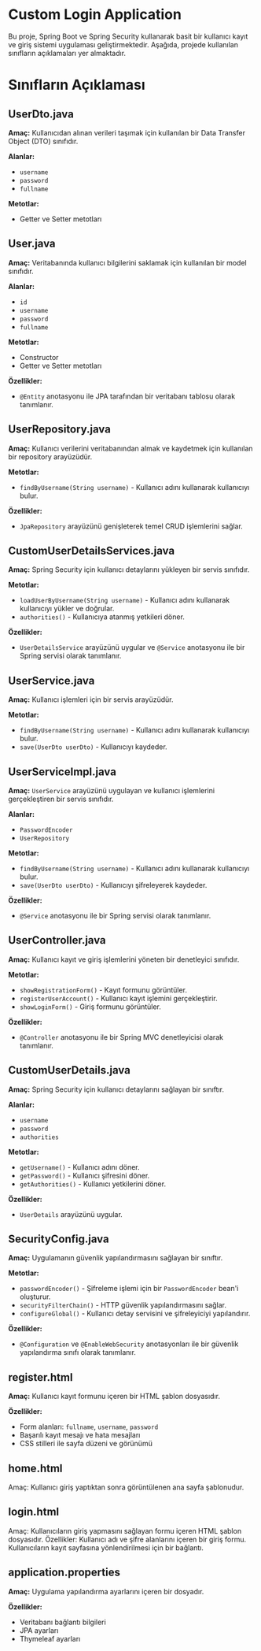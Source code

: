 # Custom Login Application

Bu proje, Spring Boot ve Spring Security kullanarak basit bir kullanıcı kayıt ve giriş sistemi uygulaması geliştirmektedir. Aşağıda, projede kullanılan sınıfların açıklamaları yer almaktadır.

# Sınıfların Açıklaması

## UserDto.java
**Amaç:** Kullanıcıdan alınan verileri taşımak için kullanılan bir Data Transfer Object (DTO) sınıfıdır.

**Alanlar:**
- `username`
- `password`
- `fullname`

**Metotlar:**
- Getter ve Setter metotları

## User.java
**Amaç:** Veritabanında kullanıcı bilgilerini saklamak için kullanılan bir model sınıfıdır.

**Alanlar:**
- `id`
- `username`
- `password`
- `fullname`

**Metotlar:**
- Constructor
- Getter ve Setter metotları

**Özellikler:**
- `@Entity` anotasyonu ile JPA tarafından bir veritabanı tablosu olarak tanımlanır.

## UserRepository.java
**Amaç:** Kullanıcı verilerini veritabanından almak ve kaydetmek için kullanılan bir repository arayüzüdür.

**Metotlar:**
- `findByUsername(String username)` - Kullanıcı adını kullanarak kullanıcıyı bulur.

**Özellikler:**
- `JpaRepository` arayüzünü genişleterek temel CRUD işlemlerini sağlar.

## CustomUserDetailsServices.java
**Amaç:** Spring Security için kullanıcı detaylarını yükleyen bir servis sınıfıdır.

**Metotlar:**
- `loadUserByUsername(String username)` - Kullanıcı adını kullanarak kullanıcıyı yükler ve doğrular.
- `authorities()` - Kullanıcıya atanmış yetkileri döner.

**Özellikler:**
- `UserDetailsService` arayüzünü uygular ve `@Service` anotasyonu ile bir Spring servisi olarak tanımlanır.

## UserService.java
**Amaç:** Kullanıcı işlemleri için bir servis arayüzüdür.

**Metotlar:**
- `findByUsername(String username)` - Kullanıcı adını kullanarak kullanıcıyı bulur.
- `save(UserDto userDto)` - Kullanıcıyı kaydeder.

## UserServiceImpl.java
**Amaç:** `UserService` arayüzünü uygulayan ve kullanıcı işlemlerini gerçekleştiren bir servis sınıfıdır.

**Alanlar:**
- `PasswordEncoder`
- `UserRepository`

**Metotlar:**
- `findByUsername(String username)` - Kullanıcı adını kullanarak kullanıcıyı bulur.
- `save(UserDto userDto)` - Kullanıcıyı şifreleyerek kaydeder.

**Özellikler:**
- `@Service` anotasyonu ile bir Spring servisi olarak tanımlanır.

## UserController.java
**Amaç:** Kullanıcı kayıt ve giriş işlemlerini yöneten bir denetleyici sınıfıdır.

**Metotlar:**
- `showRegistrationForm()` - Kayıt formunu görüntüler.
- `registerUserAccount()` - Kullanıcı kayıt işlemini gerçekleştirir.
- `showLoginForm()` - Giriş formunu görüntüler.

**Özellikler:**
- `@Controller` anotasyonu ile bir Spring MVC denetleyicisi olarak tanımlanır.

## CustomUserDetails.java
**Amaç:** Spring Security için kullanıcı detaylarını sağlayan bir sınıftır.

**Alanlar:**
- `username`
- `password`
- `authorities`

**Metotlar:**
- `getUsername()` - Kullanıcı adını döner.
- `getPassword()` - Kullanıcı şifresini döner.
- `getAuthorities()` - Kullanıcı yetkilerini döner.

**Özellikler:**
- `UserDetails` arayüzünü uygular.

## SecurityConfig.java
**Amaç:** Uygulamanın güvenlik yapılandırmasını sağlayan bir sınıftır.

**Metotlar:**
- `passwordEncoder()` - Şifreleme işlemi için bir `PasswordEncoder` bean'i oluşturur.
- `securityFilterChain()` - HTTP güvenlik yapılandırmasını sağlar.
- `configureGlobal()` - Kullanıcı detay servisini ve şifreleyiciyi yapılandırır.

**Özellikler:**
- `@Configuration` ve `@EnableWebSecurity` anotasyonları ile bir güvenlik yapılandırma sınıfı olarak tanımlanır.

## register.html
**Amaç:** Kullanıcı kayıt formunu içeren bir HTML şablon dosyasıdır.

**Özellikler:**
- Form alanları: `fullname`, `username`, `password`
- Başarılı kayıt mesajı ve hata mesajları
- CSS stilleri ile sayfa düzeni ve görünümü

## home.html
Amaç: Kullanıcı giriş yaptıktan sonra görüntülenen ana sayfa şablonudur.


## login.html
Amaç: Kullanıcıların giriş yapmasını sağlayan formu içeren HTML şablon dosyasıdır.
Özellikler:
Kullanıcı adı ve şifre alanlarını içeren bir giriş formu.
Kullanıcıların kayıt sayfasına yönlendirilmesi için bir bağlantı.

## application.properties
**Amaç:** Uygulama yapılandırma ayarlarını içeren bir dosyadır.

**Özellikler:**
- Veritabanı bağlantı bilgileri
- JPA ayarları
- Thymeleaf ayarları


